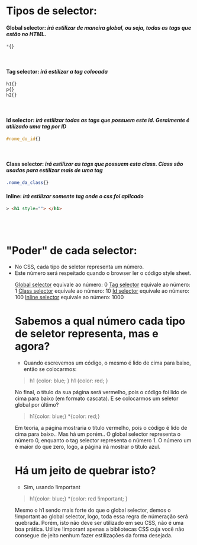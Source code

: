 <span id="seletores">

# Tipos de selector:  

#### __Global selector:__ _irá estilizar de maneira global, ou seja, todas as tags que estão no HTML._
```css
*{} 
```
</br>

#### __Tag selector:__ _irá estilizar a tag colocada_
```css
h1{} 
p{} 
h2{}  
```

</br>

#### __Id selector:__ _irá estilizar todas as tags que possuem este id. Geralmente é utilizado uma tag por ID_
```css
#nome_do_id{} 
```
</br>
</span>

#### __Class selector:__ _irá estilizar as tags que possuem esta class. Class são usadas para estilizar mais de uma tag_
```css
.nome_da_class{} 
```

#### __Inline:__ _irá estilizar somente tag onde o css foi aplicado_
```html
> <h1 style=""> </h1>
```


</br>
</br>

# "Poder" de cada selector: 
- No CSS, cada tipo de seletor representa um número. 
- Este número será respeitado quando o browser ler o código style sheet.
<ul type="square">
<a href="#seletores"> Global selector</a>  equivale ao número: 0  
<a href="#seletores"> Tag selector</a>  equivale ao número: 1  
<a href="#seletores"> Class selector</a>  equivale ao número: 10  
<a href="#seletores"> Id selector</a>  equivale ao número: 100  
<a href="#seletores">Inline selector</a>  equivale ao número: 1000 
</ol>

# Sabemos a qual número cada tipo de seletor representa, mas e agora? 
* Quando escrevemos um código, o mesmo é lido de cima para baixo, então se colocarmos: 
> h1 {color: blue; }
> h1 {color: red; }

No final, o título da sua página será vermelho, pois o código foi lido de cima para baixo (em formato cascata).
E se colocarmos um seletor global por último?  
> h1{color: blue;}
> *{color: red;}

Em teoria, a página mostraria o título vermelho, pois o código é lido de cima para baixo.. Mas há um porém..
O global selector representa o número 0, enquanto o tag selector representa o número 1.
O número um é maior do que zero, logo, a página irá mostrar o título azul. 


# Há um jeito de quebrar isto? 
* Sim, usando !important 

>h1{color: blue;}
>*{color: red !important; }

Mesmo o h1 sendo mais forte do que o global selector, demos o !important ao global selector, logo, 
toda essa regra de númeração será quebrada. 
Porém, isto não deve ser utilizado em seu CSS, não é uma boa prática.
Utilize !imporant apenas a bibliotecas CSS cuja você não consegue de jeito nenhum fazer estilizações da forma desejada.